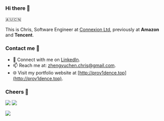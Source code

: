 ### Hi there 👋

🇦🇺🇨🇳

This is Chris, Software Engineer at [Connexion Ltd](https://connexionltd.com/), previously at **Amazon** and **Tencent**.

### Contact me 📧

- 💼 Connect with me on [LinkedIn](https://www.linkedin.com/in/chr1sc2y/).
- 📫 Reach me at: zhengyuchen.chris@gmail.com.
- 🌐 Visit my portfolio website at [http://prov1dence.top](http://prov1dence.top).

### Cheers 🍻

![](https://img.shields.io/github/stars/chr1sc2y?affiliations=OWNER%2CCOLLABORATOR) ![](https://img.shields.io/github/followers/chr1sc2y)

![](https://github-readme-stats.vercel.app/api?username=chr1sc2y&theme=blueberry)
